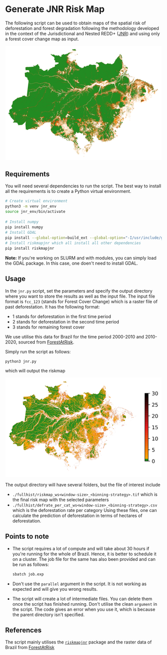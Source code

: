 # Generate JNR Risk Map

The following script can be used to obtain maps of the spatial risk of deforestation and forest degradation following the methodology developed in the context of the Jurisdictional and Nested REDD+ ([JNR](https://verra.org/project/jurisdictional-and-nested-redd-framework/)) and using only a forest cover change map as input.

![image info](./assets/fcc123.png)

## Requirements

You will need several dependencies to run the script. The best way to install all the requirements is to create a Python virtual environment. 

```bash
# Create virtual environment
python3 -m venv jnr_env
source jnr_env/bin/activate

# Install numpy
pip install numpy
# Install GDAL 
pip install --global-option=build_ext --global-option="-I/usr/include/gdal" gdal==$(gdal-config --version)
# Install riskmapjnr which all install all other dependencies
pip install riskmapjnr
```

**Note:** If you're working on SLURM and with modules, you can simply load the GDAL package. In this case, one doen't need to install GDAL.

## Usage

In the `jnr.py` script, set the parameters and specify the output directory where you want to store the results as well as the input file. The input file format is `fcc_123` (stands for Forest Cover Change) which is a raster file of past deforestation. It has the following format:
- 1 stands for deforestation in the first time period
- 2 stands for deforestation in the second time period
- 3 stands for remaining forest cover

We use utilise this data for Brazil for the time period 2000-2010 and 2010-2020, sourced from [ForestAtRisk](https://forestatrisk.cirad.fr/rasters.html).

Simply run the script as follows:

```bash
python3 jnr.py
```

which will output the riskmap

![image info](./assets/riskmap.png)

The output directory will have several folders, but the file of interest include 
- `./fullhist/riskmap_ws<window-size>_<binning-strategy>.tif` which is the final risk map with the selected parameters
-  `./fullhist/defrate_per_cat_ws<window-size>_<binning-strategy>.csv` which is the deforestation rate per category
Using these files, one can calculate the prediction of deforestation in terms of hectares of deforestation.

## Points to note

- The script requires a lot of compute and will take about 30 hours if you're running for the whole of Brazil. Hence, it is better to schedule it on a cluster. The job file for the same has also been provided and can be run as follows:

  ```bash
  sbatch job.exp
  ```
- Don't use the `parallel` argument in the script. It is not working as expected and will give you wrong results.
- The script will create a lot of intermediate files. You can delete them once the script has finished running. Don't utilise the clean `argument` in the script. The code gives an error when you use it, which is because the parent directory isn't specified.

## References

The script mainly utilises the [`riskmapjnr`](https://github.com/ghislainv/riskmapjnr) package and the raster data of Brazil from [ForestAtRisk](https://forestatrisk.cirad.fr/rasters.html) 